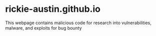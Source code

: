 # rickie-austin.github.io
This webpage contains malicious code for research into vulnerabilities, malware, and exploits for bug bounty
